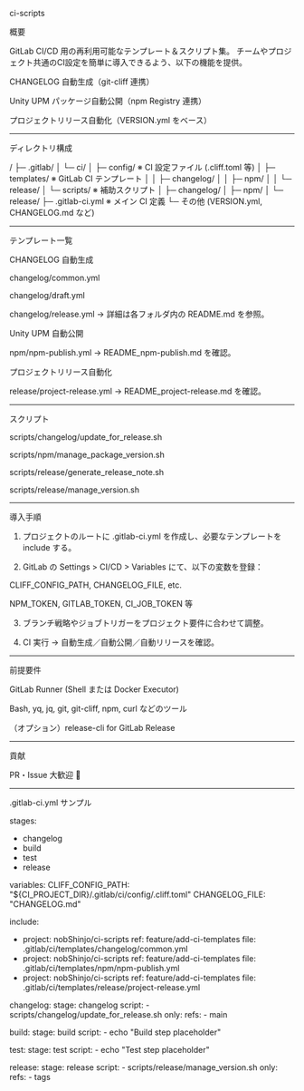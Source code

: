 ci-scripts

概要

GitLab CI/CD 用の再利用可能なテンプレート＆スクリプト集。 チームやプロジェクト共通のCI設定を簡単に導入できるよう、以下の機能を提供。

CHANGELOG 自動生成（git-cliff 連携）

Unity UPM パッケージ自動公開（npm Registry 連携）

プロジェクトリリース自動化（VERSION.yml をベース）



---

ディレクトリ構成

<project-root>/
├─ .gitlab/
│   └─ ci/
│       ├─ config/          ※ CI 設定ファイル (.cliff.toml 等)
│       ├─ templates/       ※ GitLab CI テンプレート
│       │    ├─ changelog/
│       │    ├─ npm/
│       │    └─ release/
│       └─ scripts/         ※ 補助スクリプト
│            ├─ changelog/
│            ├─ npm/
│            └─ release/
├─ .gitlab-ci.yml           ※ メイン CI 定義
└─ その他 (VERSION.yml, CHANGELOG.md など)


---

テンプレート一覧

CHANGELOG 自動生成

changelog/common.yml

changelog/draft.yml

changelog/release.yml
→ 詳細は各フォルダ内の README.md を参照。


Unity UPM 自動公開

npm/npm-publish.yml
→ README_npm-publish.md を確認。


プロジェクトリリース自動化

release/project-release.yml
→ README_project-release.md を確認。



---

スクリプト

scripts/changelog/update_for_release.sh

scripts/npm/manage_package_version.sh

scripts/release/generate_release_note.sh

scripts/release/manage_version.sh



---

導入手順

1. プロジェクトのルートに .gitlab-ci.yml を作成し、必要なテンプレートを include する。


2. GitLab の Settings > CI/CD > Variables にて、以下の変数を登録：

CLIFF_CONFIG_PATH, CHANGELOG_FILE, etc.

NPM_TOKEN, GITLAB_TOKEN, CI_JOB_TOKEN 等



3. ブランチ戦略やジョブトリガーをプロジェクト要件に合わせて調整。


4. CI 実行 → 自動生成／自動公開／自動リリースを確認。




---

前提要件

GitLab Runner (Shell または Docker Executor)

Bash, yq, jq, git, git-cliff, npm, curl などのツール

（オプション）release-cli for GitLab Release



---

貢献

PR・Issue 大歓迎 💖


---

.gitlab-ci.yml サンプル

stages:
  - changelog
  - build
  - test
  - release

variables:
  CLIFF_CONFIG_PATH: "${CI_PROJECT_DIR}/.gitlab/ci/config/.cliff.toml"
  CHANGELOG_FILE: "CHANGELOG.md"

include:
  - project: nobShinjo/ci-scripts
    ref: feature/add-ci-templates
    file: .gitlab/ci/templates/changelog/common.yml
  - project: nobShinjo/ci-scripts
    ref: feature/add-ci-templates
    file: .gitlab/ci/templates/npm/npm-publish.yml
  - project: nobShinjo/ci-scripts
    ref: feature/add-ci-templates
    file: .gitlab/ci/templates/release/project-release.yml

changelog:
  stage: changelog
  script:
    - scripts/changelog/update_for_release.sh
  only:
    refs:
      - main

build:
  stage: build
  script:
    - echo "Build step placeholder"

test:
  stage: test
  script:
    - echo "Test step placeholder"

release:
  stage: release
  script:
    - scripts/release/manage_version.sh
  only:
    refs:
      - tags

